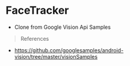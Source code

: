 # FaceTracker

- Clone from Google Vision Api Samples

> References
  - https://github.com/googlesamples/android-vision/tree/master/visionSamples
